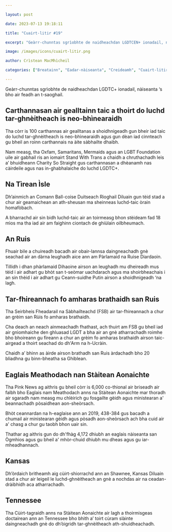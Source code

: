 ```yaml
---

layout: post

date: 2023-07-13 19:18:11

title: "Cuairt-litir #19"

excerpt: "Geàrr-chunntas sgrìobhte de naidheachdan LGDTCEN+ ionadail, nàiseanta ‘s bho air feadh an t-saoghail."

image: /images/icons/cuairt-litir.png

author: Crìstean MacMhìcheil

categories: ["Breatainn", "Eadar-nàiseanta", "Creideamh", "Cuairt-litir", "Lagh", "Poileataigs", "Slàinte"]

---
```


Geàrr-chunntas sgrìobhte de naidheachdan LGDTC+ ionadail, nàiseanta ‘s bho air feadh an t-saoghail.

## Carthannasan air gealltainn taic a thoirt do luchd tar-ghnèitheach is neo-bhìnearaidh

Tha còrr is 100 carthannas air gealltanas a shoidhnigeadh gun bheir iad taic do luchd tar-ghnèitheach is neo-bhìnearaidh agus gun dèan iad cinnteach gu bheil an roinn carthannais na àite sàbhailte dhaibh.

Nam measg, tha Oxfam, Samaritans, Mermaids agus an LGBT Foundation uile air gabhail ris an iomairt Stand With Trans a chaidh a chruthachadh leis a’ bhuidheann Charity So Straight gus carthannasan a dhèanamh nas càirdeile agus nas in-ghabhalaiche do luchd LGDTC+.

## Na Tìrean Ìsle

Dh’ainmich an Comann Ball-coise Duitseach Rìoghail Diluain gun tèid stad a chur air geamaichean an ath-sheusan ma sheinneas luchd-taic òrain homafòbach.

A bharrachd air sin bidh luchd-taic air an toirmeasg bhon stèideam fad 18 mìos ma tha iad air am faighinn ciontach de ghiùlain oilbheumach.

## An Ruis

Fhuair bile a chuireadh bacadh air obair-lannsa daingneachadh gnè seachad air an dàrna leughadh aice ann am Pàrlamaid na Ruise Diardaoin.

Tillidh i dhan phàrlamaid Dihaoine airson an leughadh mu dheireadh mus tèid i air adhart gu bhòt san t-seòmar uachdarach agus ma shoirbheachais i an sin thèid i air adhart gu Ceann-suidhe Putin airson a shoidhnigeadh ‘na lagh.

## Tar-fhireannach fo amharas brathaidh san Ruis

Tha Seirbheis Fheadarail na Sàbhailteachd (FSB) air tar-fhireannach a chur an grèim san Rùis fo amharas brathaidh.

Cha deach an neach ainmeachadh fhathast, ach thuirt am FSB gu bheil iad air gnìomhaiche den ghluasad LGDT a bha air an gnè atharrachadh roimhe bho bhoireann gu fireann a chur an grèim fo amharas brathaidh airson taic-airgead a thoirt seachad do dh'Arm na h-Ucràin.

Chaidh a’ bhinn as àirde airson brathadh san Ruis àrdachadh bho 20 bliadhna gu binn-bheatha sa Ghiblean.

## Eaglais Meathodach nan Stàitean Aonaichte

Tha Pink News ag aithris gu bheil còrr is 6,000 co-thional air briseadh air falbh bho Eaglais nam Meathodach anns na Stàitean Aonaichte mar thoradh air sgaradh nam measg mu chlèirich gu fosgailte gèidh agus ministearan a' beannachadh pòsaidhean aon-sheòrsach.

Bhòt ceannardan na h-eaglaise ann an 2019, 438-384 gus bacadh a chumail air ministearan gèidh agus pòsadh aon-sheòrsach ach bha cuid air a' chasg a chur gu taobh bhon uair sin.

Thathar ag aithris gun do dh'fhàg 4,172 dhiubh an eaglais nàiseanta san Ògmhios agus gu bheil a' mhòr-chuid dhiubh mu dheas agus gu iar-mheadhannach.

## Kansas
Dh’òrdaich britheamh aig cùirt-shiorrachd ann an Shawnee, Kansas Diluain stad a chur air leigeil le luchd-ghnèitheach an gnè a nochdas air na ceadan-dràibhidh aca atharrachadh.

## Tennessee

Tha Cùirt-tagraidh anns na Stàitean Aonaichte air lagh a thoirmisgeas doctairean ann an Tennessee bho bhith a’ toirt cùram slàinte daingneachadh gnè do dh’òigridh tar-ghnèitheach ath-shuidheachadh.
